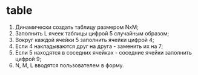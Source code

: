 # table

1. Динамически создать таблицу размером NxM;
2. Заполнить L ячеек таблицы цифрой 5 случайным образом;
3. Вокруг каждой ячейки 5 заполнить ячейки цифрой 4;
4. Если 4 накладываются друг на друга - заменить их на 7;
5. Если 5 находятся в соседних ячейках - соседние ячейки заполнить цифрой 9;
6. N, M, L вводятся пользователем в форму.
